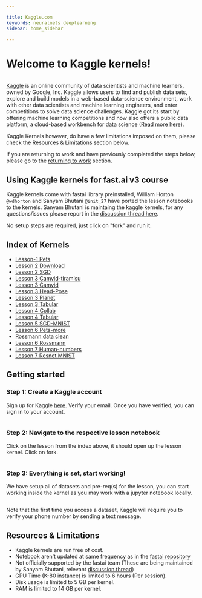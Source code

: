 ```yaml
---

title: Kaggle.com
keywords: neuralnets deeplearning
sidebar: home_sidebar

---
```

# Welcome to Kaggle kernels!
<img alt="" src="/images/kaggle/landing_page.png" class="screenshot">

[Kaggle](https://kaggle.com/) is an online community of data scientists and machine learners, owned by Google, Inc. Kaggle allows users to find and publish data sets, explore and build models in a web-based data-science environment, work with other data scientists and machine learning engineers, and enter competitions to solve data science challenges. Kaggle got its start by offering machine learning competitions and now also offers a public data platform, a cloud-based workbench for data science ([Read more here](https://en.wikipedia.org/wiki/Kaggle)).

Kaggle Kernels however, do have a few limitations imposed on them, please check the Resources & Limitations section below.

If you are returning to work and have previously completed the steps below, please go to the [returning to work](https://course.fast.ai/update_kaggle.html) section.

## Using Kaggle kernels for fast.ai v3 course

Kaggle kernels come with fastai library preinstalled, William Horton ```@wdhorton``` and Sanyam Bhutani ```@init_27``` have ported the lesson notebooks to the kernels. Sanyam Bhutani is maintaing the kaggle kernels, for any questions/issues please report in the [discussion thread here](https://forums.fast.ai/t/platform-kaggle-kernels/32569).

No setup steps are required, just click on "fork" and run it.

## Index of Kernels 

- [Lesson-1 Pets](https://www.kaggle.com/hortonhearsafoo/fast-ai-v3-lesson-1)
- [Lesson 2 Download](https://www.kaggle.com/init27/fastai-v3-lesson-2) 
- [Lesson 2 SGD](https://www.kaggle.com/init27/fastai-v3-lesson-2-sgd)
- [Lesson 3 Camvid-tiramisu](https://www.kaggle.com/hortonhearsafoo/fast-ai-v3-lesson-3-camvid-tiramisu)
- [Lesson 3 Camvid](https://www.kaggle.com/hortonhearsafoo/fast-ai-v3-lesson-3-camvid) 
- [Lesson 3 Head-Pose](https://www.kaggle.com/hortonhearsafoo/fast-ai-v3-lesson-3-head-pose)
- [Lesson 3 Planet](https://www.kaggle.com/hortonhearsafoo/fast-ai-v3-lesson-3-planet)
- [Lesson 3 Tabular](https://www.kaggle.com/hortonhearsafoo/fast-ai-v3-lesson-3-imdb)
- [Lesson 4 Collab](https://www.kaggle.com/init27/fastai-v3-lesson4-collab)
- [Lesson 4 Tabular](https://www.kaggle.com/init27/fastai-v3-lesson-4-tabular)
- [Lesson 5 SGD-MNIST](https://www.kaggle.com/hortonhearsafoo/fast-ai-v3-lesson-5-sgd-mnist)
- [Lesson 6 Pets-more](https://www.kaggle.com/init27/fastai-v3-lesson-6-pets)
- [Rossmann data clean](https://www.kaggle.com/init27/fastai-v3-rossman-data-clean)
- [Lesson 6 Rossmann](https://www.kaggle.com/init27/fastai-v3-lesson-6-rossman)
- [Lesson 7 Human-numbers](https://www.kaggle.com/init27/fastai-v3-lesson-7-human-numbers)
- [Lesson 7 Resnet MNIST](https://www.kaggle.com/init27/fastai-v3-lesson-7-resnet-mnist)

## Getting started

### Step 1: Create a Kaggle account
Sign up for Kaggle [here](https://www.kaggle.com/). Verify your email. Once you have verified, you can sign in to your account.

<img alt="" src="/images/kaggle/sign_up.png" class="screenshot">

### Step 2: Navigate to the respective lesson notebook

Click on the lesson from the index above, it should open up the lesson kernel. Click on fork.

<img alt="" src="/images/kaggle/fork.png" class="screenshot">

### Step 3: Everything is set, start working!

We have setup all of datasets and pre-req(s) for the lesson, you can start working inside the kernel as you may work with a jupyter notebook locally.

<img alt="" src="/images/kaggle/start_working.png" class="screenshot">

Note that the first time you access a dataset, Kaggle will require you to verify your phone number by sending a text message.

## Resources & Limitations

- Kaggle kernels are run free of cost. 
- Notebook aren't updated at same frequency as in the [fastai repository](https://github.com/fastai/course-v3)
- Not officially supported by the fastai team (These are being maintained by Sanyam Bhutani, relevant [discussion thread](https://forums.fast.ai/t/platform-kaggle-kernels/32569))
- GPU Time (K-80 instance) is limited to 6 hours (Per session). 
- Disk usage is limited to 5 GB per kernel.
- RAM is limited to 14 GB per kernel.
